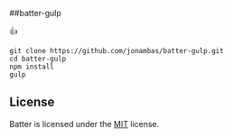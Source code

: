 ##batter-gulp

:+1:
<pre><code>git clone https://github.com/jonambas/batter-gulp.git
cd batter-gulp
npm install
gulp</code></pre>

## License

Batter is licensed under the [MIT](http://opensource.org/licenses/mit-license.php) license.
